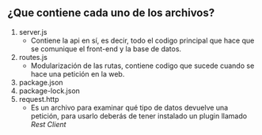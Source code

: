 ## ¿Que contiene cada uno de los archivos?


1. server.js
    * Contiene la api en sí, es decir, todo el codigo principal que hace que se comunique el front-end y la base de datos.
2. routes.js
    * Modularización de las rutas, contiene codigo que sucede cuando se hace una petición en la web.
3. package.json
4. package-lock.json
5. request.http
    * Es un archivo para examinar qué tipo de datos devuelve una petición, para usarlo deberás de tener
    instalado un plugin llamado *Rest Client*
